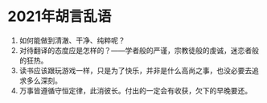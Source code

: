 # 2021年胡言乱语

1. 如何能做到清澈、干净、纯粹呢？
2. 对待翻译的态度应是怎样的？——学者般的严谨，宗教徒般的虔诚，迷恋者般的狂热。
3. 读书应该跟玩游戏一样，只是为了快乐，并非是什么高尚之事，也没必要去追求多么深刻。
4. 万事皆遵循守恒定律，此消彼长。付出的一定会有收获，欠下的早晚要还。